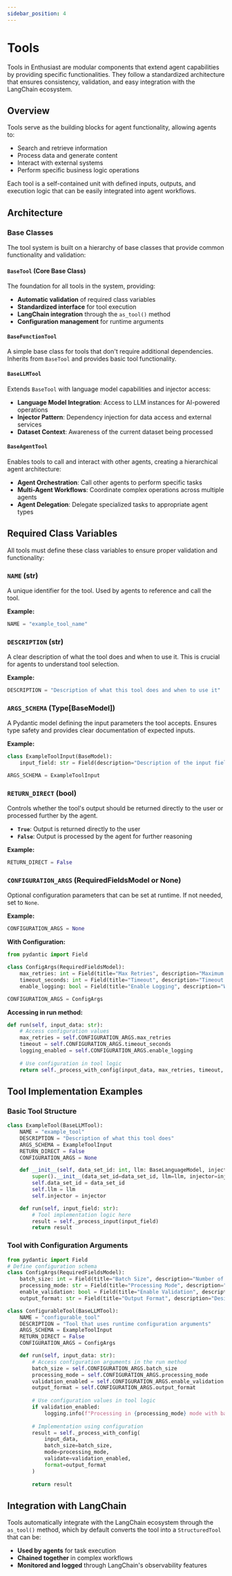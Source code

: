 ```yaml
---
sidebar_position: 4
---
```


# Tools

Tools in Enthusiast are modular components that extend agent capabilities by providing specific functionalities. They follow a standardized architecture that ensures consistency, validation, and easy integration with the LangChain ecosystem.

## Overview

Tools serve as the building blocks for agent functionality, allowing agents to:
- Search and retrieve information
- Process data and generate content
- Interact with external systems
- Perform specific business logic operations

Each tool is a self-contained unit with defined inputs, outputs, and execution logic that can be easily integrated into agent workflows.

## Architecture

### Base Classes

The tool system is built on a hierarchy of base classes that provide common functionality and validation:

#### `BaseTool` (Core Base Class)

The foundation for all tools in the system, providing:

- **Automatic validation** of required class variables
- **Standardized interface** for tool execution
- **LangChain integration** through the `as_tool()` method
- **Configuration management** for runtime arguments

#### `BaseFunctionTool`

A simple base class for tools that don't require additional dependencies. Inherits from `BaseTool` and provides basic tool functionality.

#### `BaseLLMTool`

Extends `BaseTool` with language model capabilities and injector access:

- **Language Model Integration**: Access to LLM instances for AI-powered operations
- **Injector Pattern**: Dependency injection for data access and external services
- **Dataset Context**: Awareness of the current dataset being processed

#### `BaseAgentTool`

Enables tools to call and interact with other agents, creating a hierarchical agent architecture:

- **Agent Orchestration**: Call other agents to perform specific tasks
- **Multi-Agent Workflows**: Coordinate complex operations across multiple agents
- **Agent Delegation**: Delegate specialized tasks to appropriate agent types

## Required Class Variables

All tools must define these class variables to ensure proper validation and functionality:

### `NAME` (str)
A unique identifier for the tool. Used by agents to reference and call the tool.

**Example:**
```python
NAME = "example_tool_name"
```

### `DESCRIPTION` (str)
A clear description of what the tool does and when to use it. This is crucial for agents to understand tool selection.

**Example:**
```python
DESCRIPTION = "Description of what this tool does and when to use it"
```

### `ARGS_SCHEMA` (Type[BaseModel])
A Pydantic model defining the input parameters the tool accepts. Ensures type safety and provides clear documentation of expected inputs.

**Example:**
```python
class ExampleToolInput(BaseModel):
    input_field: str = Field(description="Description of the input field")

ARGS_SCHEMA = ExampleToolInput
```

### `RETURN_DIRECT` (bool)
Controls whether the tool's output should be returned directly to the user or processed further by the agent.

- **`True`**: Output is returned directly to the user
- **`False`**: Output is processed by the agent for further reasoning

**Example:**
```python
RETURN_DIRECT = False
```

### `CONFIGURATION_ARGS` (RequiredFieldsModel or None)
Optional configuration parameters that can be set at runtime. If not needed, set to `None`.

**Example:**
```python
CONFIGURATION_ARGS = None
```

**With Configuration:**
```python
from pydantic import Field

class ConfigArgs(RequiredFieldsModel):
    max_retries: int = Field(title="Max Retries", description="Maximum number of retry attempts for failed operations", default=3)
    timeout_seconds: int = Field(title="Timeout", description="Timeout duration in seconds for operations", default=30)
    enable_logging: bool = Field(title="Enable Logging", description="Whether to enable detailed logging during execution", default=True)

CONFIGURATION_ARGS = ConfigArgs
```

**Accessing in run method:**
```python
def run(self, input_data: str):
    # Access configuration values
    max_retries = self.CONFIGURATION_ARGS.max_retries
    timeout = self.CONFIGURATION_ARGS.timeout_seconds
    logging_enabled = self.CONFIGURATION_ARGS.enable_logging
    
    # Use configuration in tool logic
    return self._process_with_config(input_data, max_retries, timeout, logging_enabled)
```

## Tool Implementation Examples

### Basic Tool Structure

```python
class ExampleTool(BaseLLMTool):
    NAME = "example_tool"
    DESCRIPTION = "Description of what this tool does"
    ARGS_SCHEMA = ExampleToolInput
    RETURN_DIRECT = False
    CONFIGURATION_ARGS = None

    def __init__(self, data_set_id: int, llm: BaseLanguageModel, injector: BaseInjector):
        super().__init__(data_set_id=data_set_id, llm=llm, injector=injector)
        self.data_set_id = data_set_id
        self.llm = llm
        self.injector = injector

    def run(self, input_field: str):
        # Tool implementation logic here
        result = self._process_input(input_field)
        return result
```

### Tool with Configuration Arguments

```python
from pydantic import Field
# Define configuration schema
class ConfigArgs(RequiredFieldsModel):
    batch_size: int = Field(title="Batch Size", description="Number of items to process in each batch", default=12)
    processing_mode: str = Field(title="Processing Mode", description="Mode of operation: 'fast', 'standard', or 'thorough'")
    enable_validation: bool = Field(title="Enable Validation", description="Whether to perform data validation during processing")
    output_format: str = Field(title="Output Format", description="Desired output format: 'json', 'xml', 'csv', or 'text'")

class ConfigurableTool(BaseLLMTool):
    NAME = "configurable_tool"
    DESCRIPTION = "Tool that uses runtime configuration arguments"
    ARGS_SCHEMA = ExampleToolInput
    RETURN_DIRECT = False
    CONFIGURATION_ARGS = ConfigArgs

    def run(self, input_data: str):
        # Access configuration arguments in the run method
        batch_size = self.CONFIGURATION_ARGS.batch_size
        processing_mode = self.CONFIGURATION_ARGS.processing_mode
        validation_enabled = self.CONFIGURATION_ARGS.enable_validation
        output_format = self.CONFIGURATION_ARGS.output_format
        
        # Use configuration values in tool logic
        if validation_enabled:
            logging.info(f"Processing in {processing_mode} mode with batch size {batch_size}")
        
        # Implementation using configuration
        result = self._process_with_config(
            input_data, 
            batch_size=batch_size,
            mode=processing_mode,
            validate=validation_enabled,
            format=output_format
        )
        
        return result
```

## Integration with LangChain

Tools automatically integrate with the LangChain ecosystem through the `as_tool()` method, which by default converts the tool into a `StructuredTool` that can be:

- **Used by agents** for task execution
- **Chained together** in complex workflows
- **Monitored and logged** through LangChain's observability features
